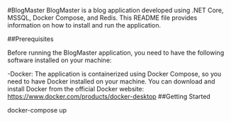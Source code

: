 #BlogMaster
BlogMaster is a blog application developed using .NET Core, MSSQL, Docker Compose, and Redis. This README file provides information on how to install and run the application.

##Prerequisites

Before running the BlogMaster application, you need to have the following software installed on your machine:

-Docker: The application is containerized using Docker Compose, so you need to have Docker installed on your machine. You can download and install Docker from the official Docker website: https://www.docker.com/products/docker-desktop
##Getting Started

docker-compose up

